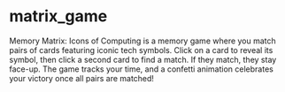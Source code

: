 # matrix_game
Memory Matrix: Icons of Computing is a memory game where you match pairs of cards featuring iconic tech symbols. Click on a card to reveal its symbol, then click a second card to find a match. If they match, they stay face-up. The game tracks your time, and a confetti animation celebrates your victory once all pairs are matched!
